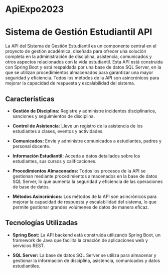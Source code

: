 # ApiExpo2023
# Sistema de Gestión Estudiantil API

La API del Sistema de Gestión Estudiantil es un componente central en el proyecto de gestión académica, diseñada para ofrecer una solución completa en la administración de disciplina, asistencia, comunicados y otros aspectos relacionados con la vida estudiantil. Esta API está construida con Spring Boot y está respaldada por una base de datos SQL Server, en la que se utilizan procedimientos almacenados para garantizar una mayor seguridad y eficiencia. Todos los métodos de la API son asincrónicos para mejorar la capacidad de respuesta y escalabilidad del sistema.

## Características

- **Gestión de Disciplina:** Registre y administre incidentes disciplinarios, sanciones y seguimientos de disciplina.

- **Control de Asistencia:** Lleve un registro de la asistencia de los estudiantes a clases, eventos y actividades.

- **Comunicados:** Envíe y administre comunicados a estudiantes, padres y personal docente.

- **Información Estudiantil:** Acceda a datos detallados sobre los estudiantes, sus cursos y calificaciones.

- **Procedimientos Almacenados:** Todos los procesos de la API se gestionan mediante procedimientos almacenados en la base de datos SQL Server, lo que aumenta la seguridad y eficiencia de las operaciones de base de datos.

- **Métodos Asincrónicos:** Los métodos de la API son asincrónicos para mejorar la capacidad de respuesta y escalabilidad del sistema, lo que permite gestionar grandes volúmenes de datos de manera eficaz.

## Tecnologías Utilizadas

- **Spring Boot:** La API backend está construida utilizando Spring Boot, un framework de Java que facilita la creación de aplicaciones web y servicios REST.

- **SQL Server:** La base de datos SQL Server se utiliza para almacenar y gestionar la información de disciplina, asistencia, comunicados y datos estudiantiles.
